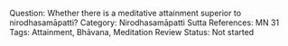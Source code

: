 Question: Whether there is a meditative attainment superior to nirodhasamāpatti?
Category: Nirodhasamāpatti
Sutta References: MN 31
Tags: Attainment, Bhāvana, Meditation
Review Status: Not started